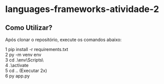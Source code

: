 # languages-frameworks-atividade-2

## Como Utilizar?
Após clonar o repositório, execute os comandos abaixo: 

1 pip install -r requirements.txt <br>
2 py -m venv env <br>
3 cd .\env\Scripts\ <br>
4 .\activate <br>
5 cd .. (Executar 2x) <br>
6 py app.py <br>
